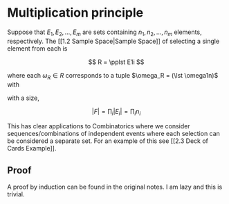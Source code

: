 # Multiplication principle

Suppose that $E_1,E_2,…⁡,E_m$ are sets containing $n_1,n_2,…⁡,n_m$ elements, respectively. The [[1.2 Sample Space|Sample Space]] of selecting a single element from each is

$$
R = \pplst E1i
$$

where each $\omega_R \in R$ corresponds to a tuple $\omega_R = (\lst \omega1n)$ with 

with a size,

$$
|F| = \prod_i |E_i| = \prod_i n_i
$$

This has clear applications to Combinatorics where we consider sequences/combinations of independent events where each selection can be considered a separate set. For an example of this see [[2.3 Deck of Cards Example]].

## Proof

A proof by induction can be found in the original notes. I am lazy and this is trivial.